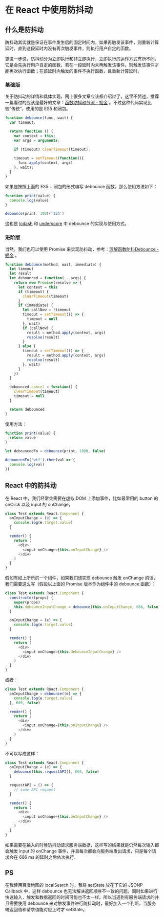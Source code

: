 # 在 React 中使用防抖动

## 什么是防抖动

防抖动其实就是保证在事件发生后的固定时间内，如果再触发该事件，则重新计算延时，直到这段延时内没有再次触发事件，则执行用户自定的函数。

更进一步说，防抖动分为立即执行和非立即执行，立即执行的运作方式有所不同，它是会先执行用户自定的函数，若在一段延时内未再触发该事件，则触发该事件才能再次执行函数；在该延时内触发的事件不执行函数，且重新计算延时。

### 基础版

关于防抖动的详情和具体实现，网上很多文章应该都介绍过了，这里不赘述，推荐一篇看过的应该是最好的文章：[函数防抖和节流 - 掘金](https://juejin.im/post/5b651dc15188251aa30c8669) 。不过这种代码实现比较“传统”，使用的是 ES5 和闭包。

```JavaScript
function debounce(func, wait) {
  var timeout;

  return function () {
    var context = this;
    var args = arguments;

    if (timeout) clearTimeout(timeout);
    
    timeout = setTimeout(function(){
      func.apply(context, args)
    }, wait);
  }
}
```

如果是按照上面的 ES5 + 闭包的形式编写 debounce 函数，那么使用方法如下：

```JavaScript
function print(value) {
  console.log(value)
}

debounce(print, 100)('123')
```

这也是 [lodash](https://github.com/lodash/lodash/blob/4ea8c2ec249be046a0f4ae32539d652194caf74f/debounce.js) 和 [underscore](https://github.com/jashkenas/underscore/blob/d5fe0fd4060f13b40608cb9d92eda6d857e8752c/underscore.js#L887) 中 debounce 的实现与使用方式。

### 进阶版

当然，我们也可以使用 Promise 来实现防抖动，参考：[理解函数防抖Debounce - 掘金](https://juejin.im/post/5bdb155b5188257f62136ce8) 。

```JavaScript
function debounce(method, wait, immediate) {
  let timeout
  let result
  let debounced = function(...args) {
    return new Promise(resolve => {
      let context = this
      if (timeout) {
        clearTimeout(timeout)
      }
      if (immediate) {
        let callNow = !timeout
        timeout = setTimeout(() => {
          timeout = null
        }, wait)
        if (callNow) {
          result = method.apply(context, args)
          resolve(result)
        }
      } else {
        timeout = setTimeout(() => {
          result = method.apply(context, args)
          resolve(result)
        }, wait)
      }
    })
  }

  debounced.cancel = function() {
    clearTimeout(timeout)
    timeout = null
  }

  return debounced
}
```

使用方法：

```JavaScript
function print(value) {
  return value
}

let debouncedFn = debounce(print, 1000, false)

debouncedFn('wtf').then(val => {
  console.log(val)
})
```

## React 中的防抖动

在 React 中，我们经常会需要在虚拟 DOM 上添加事件，比如最常用的 button 的 onClick 以及 input 的 onChange。

```JavaScript
class Test extends React.Component {
  onInputChange = (e) => {
    console.log(e.target.value)
  }

  render() {
    return (
      <div>
        <input onChange={this.onInputChange} />
      </div>
    )
  }
}
```

假如有如上所示的一个组件，如果我们想实现 debounce 触发 onChange 的话，我们需要这么写（假设以上面的 Promise 版本作为组件中的 debounce 函数）：

```JavaScript
class Test extends React.Component {
  constructor(props) {
    super(props)
    this.debounceInputChange = debounce(this.onInputChange, 666, false)
  }

  onInputChange = (e) => {
    console.log(e.target.value)
  }

  render() {
    return (
      <div>
        <input onChange={this.debounceInputChange} />
      </div>
    )
  }
}
```

或者：

```JavaScript
class Test extends React.Component {
  onInputChange = debounce((e) => {
    console.log(e.target.value)
  }, 666, false)

  render() {
    return (
      <div>
        <input onChange={this.onInputChange} />
      </div>
    )
  }
}
```

不可以写成这样：

```JavaScript
class Test extends React.Component {
  onInputChange = (e) => {
    debounce(this.requestAPI(), 666, false)
  }

  requestAPI = () => {
    // some API request
  }

  render() {
    return (
      <div>
        <input onChange={this.onInputChange} />
      </div>
    )
  }
}
```

如果需要在输入的时候防抖动请求服务端数据，这样写的结果就是仍然每次输入都会触发 input 的 onChange 事件，并且每次都会向服务端发出请求，只是每个请求会在 666 ms 的延时之后依次执行。

## PS

在我使用百度地图的 localSearch 时，我将 setState 放在了它的 JSONP Callback 中，这样 debounce 也无法解决返回顺序不一致的问题。同时如果进行快速输入，触发和数据返回的时间可能也不太一样。所以当遇到有服务端请求的并且需要使用 debounce 来对触发事件进行防抖动时，最好加入一个判断，当服务端返回值和请求值能对应上时才 setState。
